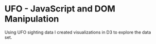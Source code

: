 # UFO - JavaScript and DOM Manipulation

Using UFO sighting data I created visualizations in D3 to explore the data set. 
